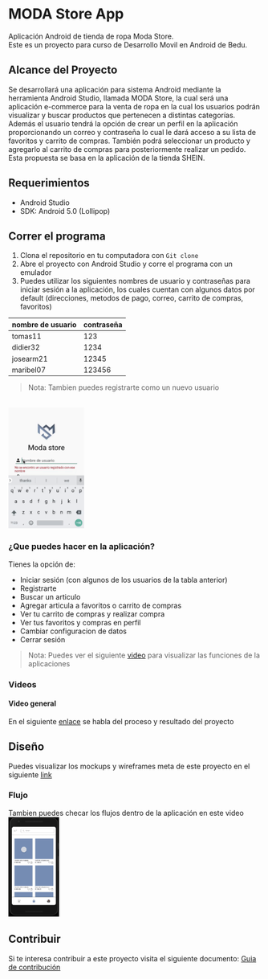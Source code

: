 # MODA Store App
Aplicación Android de tienda de ropa Moda Store. <br>
Este es un proyecto para curso de Desarrollo Movil en Android de Bedu.

## Alcance del Proyecto
Se desarrollará una aplicación para sistema Android mediante la herramienta Android Studio, llamada MODA Store, la cual será una aplicación e-commerce para la venta de ropa en la cual los usuarios podrán visualizar y buscar productos que pertenecen a distintas categorías. Además el usuario tendrá la opción de crear un perfil en la aplicación proporcionando un correo y contraseña lo cual le dará acceso a su lista de favoritos y carrito de compras. También podrá seleccionar un producto y agregarlo al carrito de compras para posteriormente realizar un pedido.  Esta propuesta se basa en la aplicación de la tienda SHEIN.

## Requerimientos
- Android Studio 
- SDK: Android 5.0 (Lollipop)

## Correr el programa
1. Clona el repositorio en tu computadora con `Git clone`
2. Abre el proyecto con Android Studio y corre el programa con un emulador
3. Puedes utilizar los siguientes nombres de usuario y contraseñas para iniciar sesión a la aplicación, los cuales cuentan con algunos datos por default (direcciones, metodos de pago, correo, carrito de compras, favoritos) 

nombre de usuario | contraseña |
--- | --- |
tomas11 | 123 |
didier32 | 1234 |
josearm21 | 12345 |
maribel07 | 123456 |

> Nota: Tambien puedes registrarte como un nuevo usuario 

<br>
<img src="images/login-signin.gif" width="30%">

### ¿Que puedes hacer en la aplicación?
Tienes la opción de:
- Iniciar sesión (con algunos de los usuarios de la tabla anterior)
- Registrarte
- Buscar un articulo
- Agregar articula a favoritos o carrito de compras
- Ver tu carrito de compras y realizar compra
- Ver tus favoritos y compras en perfil
- Cambiar configuracion de datos 
- Cerrar sesión

> Nota: Puedes ver el siguiente [video](https://youtu.be/eHQNc9gIU5w) para visualizar las funciones de la aplicaciones

### Videos
#### Video general
En el siguiente [enlace](https://youtu.be/p06Q9JMLbKc) se habla del proceso y resultado del proyecto 

## Diseño 
Puedes visualizar los mockups y wireframes meta de este proyecto en el siguiente [link](https://www.figma.com/file/CgTBCmmRmLiYO1QwHiP2KQ/MODA-Store-Project?node-id=0%3A1) 

### Flujo
Tambien puedes checar los flujos dentro de la aplicación en este video
<br>
<img src="images/flow.gif" width="20%">

## Contribuir
Si te interesa contribuir a este proyecto visita el siguiente documento: [Guia de contribución](https://github.com/marmelendez/moda-store-android-app/blob/master/CONTRIBUIR.md)
